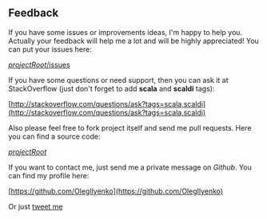 ## Feedback

If you have some issues or improvements ideas, I'm happy to help you. Actually your feedback will help me
a lot and will be highly appreciated! You can put your issues here:

[$projectRoot$/issues]($projectRoot$/issues)

If you have some questions or need support, then you can ask it at StackOverflow
(just don't forget to add **scala** and **scaldi** tags):

[http://stackoverflow.com/questions/ask?tags=scala,scaldi](http://stackoverflow.com/questions/ask?tags=scala,scaldi)

Also please feel free to fork project itself and send me pull requests. Here you can find a source code:

[$projectRoot$]($projectRoot$)

If you want to contact me, just send me a private message on *Github*. You can find my profile here:

[https://github.com/OlegIlyenko](https://github.com/OlegIlyenko)

Or just [tweet me](https://twitter.com/#!/easyangel)
